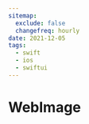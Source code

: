 ```yaml
---
sitemap:
  exclude: false
  changefreq: hourly
date: 2021-12-05
tags:
  - swift
  - ios
  - swiftui
---
```


# WebImage
